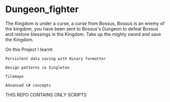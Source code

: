 # Dungeon_fighter

The Kingdom is under a curse, a curse from Bossus, Bossus is an enemy of the kingdom, you have been sent to Bossus's Dungeon to defeat Bossus and restore blessings in the Kingdom. Take up the mighty sword and save the Kingdom. 

On this Project I learnt:

    Persistent data saving with Binary formatter

    Design patterns ie Singleton

    Tilemaps

    Advanced C# concepts

THIS REPO CONTAINS ONLY SCRIPTS
